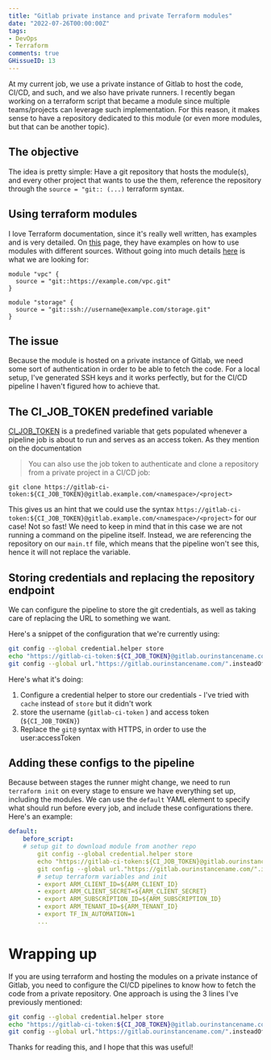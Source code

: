 ```yaml
---
title: "Gitlab private instance and private Terraform modules"
date: "2022-07-26T00:00:00Z"
tags:
- DevOps
- Terraform
comments: true
GHissueID: 13
---
```


At my current job, we use a private instance of Gitlab to host the code, CI/CD, and such, and we also have private runners.
I recently began working on a terraform script that became a module since multiple teams/projects can leverage such implementation. For this reason, it makes sense to have a repository dedicated to this module (or even more modules, but that can be another topic).

## The objective

The idea is pretty simple: Have a git repository that hosts the module(s), and every other project that wants to use the them, reference the repository through the `source = "git:: (...)` terraform syntax.

## Using terraform modules
I love Terraform documentation, since it's really well written, has examples and is very detailed. On [this](https://www.terraform.io/language/modules/sources#module-sources) page, they have examples on how to use modules with different sources. Without going into much details [here](https://www.terraform.io/language/modules/sources#generic-git-repository) is what we are looking for:
```
module "vpc" {
  source = "git::https://example.com/vpc.git"
}

module "storage" {
  source = "git::ssh://username@example.com/storage.git"
}
```

## The issue
Because the module is hosted on a private instance of Gitlab, we need some sort of authentication in order to be able to fetch the code. For a local setup, I've generated SSH keys and it works perfectly, but for the CI/CD pipeline I haven't figured how to achieve that.

## The CI_JOB_TOKEN predefined variable
[CI_JOB_TOKEN](https://docs.gitlab.com/ee/ci/jobs/ci_job_token.html) is a predefined variable that gets populated whenever a pipeline job is about to run and serves as an access token. 
As they mention on the documentation
> You can also use the job token to authenticate and clone a repository from a private project in a CI/CD job:

```
git clone https://gitlab-ci-token:${CI_JOB_TOKEN}@gitlab.example.com/<namespace>/<project>
```
This gives us an hint that we could use the syntax `https://gitlab-ci-token:${CI_JOB_TOKEN}@gitlab.example.com/<namespace>/<project>` for our case!
Not so fast! We need to keep in mind that in this case we are not running a command on the pipeline itself. Instead, we are referencing the repository on our `main.tf` file, which means that the pipeline won't see this, hence it will not replace the variable.

## Storing credentials and replacing the repository endpoint
We can configure the pipeline to store the git credentials, as well as taking care of replacing the URL to something we want.

Here's a snippet of the configuration that we're currently using:
``` bash
git config --global credential.helper store
echo "https://gitlab-ci-token:${CI_JOB_TOKEN}@gitlab.ourinstancename.com" > ~/.git-credentials
git config --global url."https://gitlab.ourinstancename.com/".insteadOf "git@gitlab.ourinstancename.com:"
```

Here's what it's doing:
1. Configure a credential helper to store our credentials - I've tried with `cache` instead of `store` but it didn't work
1. store the username (`gitlab-ci-token` ) and access token (`${CI_JOB_TOKEN}`)
1. Replace the `git@` syntax with HTTPS, in order to use the user:accessToken

## Adding these configs to the pipeline
Because between stages the runner might change, we need to run `terraform init` on every stage to ensure we have everything set up, including the modules.
We can use the `default` YAML element to specify what should run before every job, and include these configurations there. Here's an example:

```YAML
default:
	before_script:
	# setup git to download module from another repo
		git config --global credential.helper store
		echo "https://gitlab-ci-token:${CI_JOB_TOKEN}@gitlab.ourinstancename.com" > ~/.git-credentials
		git config --global url."https://gitlab.ourinstancename.com/".insteadOf "git@gitlab.ourinstancename.com:"
		# setup terraform variables and init
		- export ARM_CLIENT_ID=${ARM_CLIENT_ID}
		- export ARM_CLIENT_SECRET=${ARM_CLIENT_SECRET}
		- export ARM_SUBSCRIPTION_ID=${ARM_SUBSCRIPTION_ID}
		- export ARM_TENANT_ID=${ARM_TENANT_ID}
		- export TF_IN_AUTOMATION=1
		...
```


# Wrapping up
If you are using terraform and hosting the modules on a private instance of Gitlab, you need to configure the CI/CD pipelines to know how to fetch the code from a private repository.
One approach is using the 3 lines I've previously mentioned:
``` bash
git config --global credential.helper store
echo "https://gitlab-ci-token:${CI_JOB_TOKEN}@gitlab.ourinstancename.com" > ~/.git-credentials
git config --global url."https://gitlab.ourinstancename.com/".insteadOf "git@gitlab.ourinstancename.com:"
```

Thanks for reading this, and I hope that this was useful!
